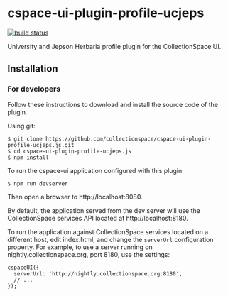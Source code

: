 # cspace-ui-plugin-profile-ucjeps

[![build status](https://travis-ci.org/collectionspace/cspace-ui-plugin-profile-ucjeps.js.svg?branch=master)](https://travis-ci.org/collectionspace/cspace-ui-plugin-profile-ucjeps.js)

University and Jepson Herbaria profile plugin for the CollectionSpace UI.

## Installation

### For developers

Follow these instructions to download and install the source code of the plugin.

Using git:

```
$ git clone https://github.com/collectionspace/cspace-ui-plugin-profile-ucjeps.js.git
$ cd cspace-ui-plugin-profile-ucjeps.js
$ npm install
```

To run the cspace-ui application configured with this plugin:

```
$ npm run devserver
```

Then open a browser to http://localhost:8080.

By default, the application served from the dev server will use the CollectionSpace services API
located at http://localhost:8180.

To run the application against CollectionSpace services located on a different host, edit
index.html, and change the `serverUrl` configuration property. For example, to use a server running
on nightly.collectionspace.org, port 8180, use the settings:

```
cspaceUI({
  serverUrl: 'http://nightly.collectionspace.org:8180',
  // ...
});
```
